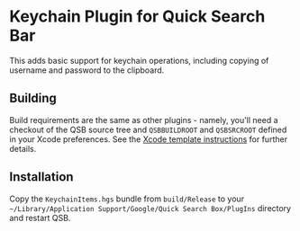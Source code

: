 Keychain Plugin for Quick Search Bar
====================================

This adds basic support for keychain operations, including copying of username and
password to the clipboard.

Building
--------

Build requirements are the same as other plugins - namely, you'll need a checkout of the QSB source tree and `QSBBUILDROOT` and `QSBSRCROOT` defined in your Xcode preferences.  See the [Xcode template instructions](http://qsb-mac.googlecode.com/svn/trunk/QuickSearchBox/QSB/SDK/Templates/QSBPlugin/README.txt) for further details.

Installation
------------

Copy the `KeychainItems.hgs` bundle from `build/Release` to your `~/Library/Application Support/Google/Quick Search Box/PlugIns` directory and restart QSB.
